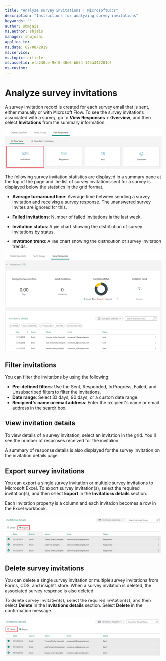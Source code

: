 ```yaml
---
title: "Analyze survey invitations | MicrosoftDocs"
description: "Instructions for analyzing survey invitations"
keywords: ""
author: sbmjais
ms.author: shjais
manager: shujoshi
applies_to: 
ms.date: 02/08/2019
ms.service: 
ms.topic: article
ms.assetid: efa240ce-9ef0-40e6-b634-143a347201e9
ms.custom: 
---
```

# Analyze survey invitations

A survey invitation record is created for each survey email that is sent, either manually or with Microsoft Flow. To see the survey invitations associated with a survey, go to **View Responses** &gt; **Overview**, and then select **Invitations** from the summary information.

![Survey invitations](media/survey-invites.png "Survey invitations")

The following survey invitation statistics are displayed in a summary pane at the top of the page and the list of survey invitations sent for a survey is displayed below the statistics in the grid format.

- **Average turnaround time**: Average time between sending a survey invitation and receiving a survey response. The unanswered survey invites are ignored for this.

- **Failed invitations**: Number of failed invitations in the last week.

- **Invitation status**: A pie chart showing the distribution of survey invitations by status.

- **Invitation trend**: A line chart showing the distribution of survey invitation trends.

![Survey invitations details](media/survey-invites-details.png "Survey invitations details")

## Filter invitations

You can filter the invitations by using the following:
- **Pre-defined filters**: Use the Sent, Responded, In Progress, Failed, and Unsubscribed filters to filter the invitations.
- **Date range**: Select 30 days, 90 days, or a custom date range.
- **Recipient's name or email address**: Enter the recipient's name or email address in the search box.

## View invitation details

To view details of a survey invitation, select an invitation in the grid. You'll see the number of responses received for the invitation.

A summary of response details is also displayed for the survey invitation on the invitation details page.

## Export survey invitations

You can export a single survey invitation or multiple survey invitations to Microsoft Excel. To export survey invitation(s), select the required invitation(s), and then select **Export** in the **Invitations details** section.

Each invitation property is a column and each invitation becomes a row in the Excel workbook. 

![Export survey invitations](media/export-survey-invite.png "Export survey invitations")

## Delete survey invitations

You can delete a single survey invitation or multiple survey invitations from Forms, CDS, and insights store. When a survey invitation is deleted, the associated survey response is also deleted.

To delete survey invitation(s), select the required invitation(s), and then select **Delete** in the **Invitations details** section. Select **Delete** in the confirmation message.

![Delete survey invitations](media/delete-survey-invite.png "Delete survey invitations")


